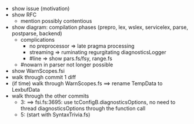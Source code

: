 - show issue (motivation)
- show RFC
  - mention possibly contentious
- show diagram: compilation phases (prepro, lex, wslex, servicelex, parse, postparse, backend)
  - complications
    - no preprocessor => late pragma processing
    - streaming => ruminating regurgitating diagnosticsLogger
    - #line => show pars.fs/fsy, range.fs
  - #nowarn in parser not longer possible
- show WarnScopes.fsi
- walk through commit 1 diff
- (if time) walk through WarnScopes.fs ==> rename TempData to LexbufData
- walk through the other commits
  - 3: ==> fsi.fs:3695: use tcConfigB.diagnosticsOptions, no need to thread diagnosticsOptions through the function call
  - 5: (start with SyntaxTrivia.fs)
  
